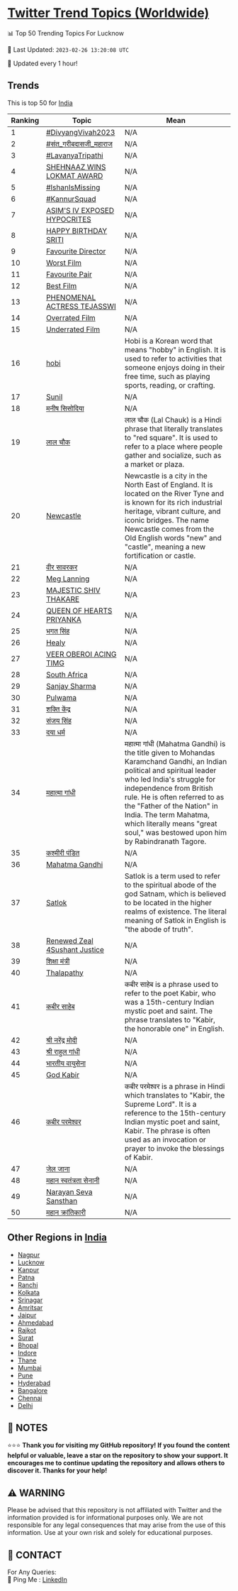 [Twitter Trend Topics (Worldwide)](https://github.com/ErcinDedeoglu/Twitter-Trend-Topics)
==========


📊 Top 50 Trending Topics For Lucknow

📆 Last Updated: `2023-02-26 13:20:08 UTC`

🔧 Updated every 1 hour!


## Trends

This is top 50 for [India](</India>)

| Ranking | Topic | Mean |
| ------- | ------------ | ------------ |
| 1 | [#DivyangVivah2023](http://twitter.com/search?q=%23DivyangVivah2023) | N/A |
| 2 | [#संत_गरीबदासजी_महाराज](http://twitter.com/search?q=%23%e0%a4%b8%e0%a4%82%e0%a4%a4_%e0%a4%97%e0%a4%b0%e0%a5%80%e0%a4%ac%e0%a4%a6%e0%a4%be%e0%a4%b8%e0%a4%9c%e0%a5%80_%e0%a4%ae%e0%a4%b9%e0%a4%be%e0%a4%b0%e0%a4%be%e0%a4%9c) | N/A |
| 3 | [#LavanyaTripathi](http://twitter.com/search?q=%23LavanyaTripathi) | N/A |
| 4 | [SHEHNAAZ WINS LOKMAT AWARD](http://twitter.com/search?q=SHEHNAAZ+WINS+LOKMAT+AWARD) | N/A |
| 5 | [#IshanIsMissing](http://twitter.com/search?q=%23IshanIsMissing) | N/A |
| 6 | [#KannurSquad](http://twitter.com/search?q=%23KannurSquad) | N/A |
| 7 | [ASIM'S IV EXPOSED HYPOCRITES](http://twitter.com/search?q=ASIM%27S+IV+EXPOSED+HYPOCRITES) | N/A |
| 8 | [HAPPY BIRTHDAY SRITI](http://twitter.com/search?q=HAPPY+BIRTHDAY+SRITI) | N/A |
| 9 | [Favourite Director](http://twitter.com/search?q=Favourite+Director) | N/A |
| 10 | [Worst Film](http://twitter.com/search?q=Worst+Film) | N/A |
| 11 | [Favourite Pair](http://twitter.com/search?q=Favourite+Pair) | N/A |
| 12 | [Best Film](http://twitter.com/search?q=Best+Film) | N/A |
| 13 | [PHENOMENAL ACTRESS TEJASSWI](http://twitter.com/search?q=PHENOMENAL+ACTRESS+TEJASSWI) | N/A |
| 14 | [Overrated Film](http://twitter.com/search?q=Overrated+Film) | N/A |
| 15 | [Underrated Film](http://twitter.com/search?q=Underrated+Film) | N/A |
| 16 | [hobi](http://twitter.com/search?q=hobi) | Hobi is a Korean word that means "hobby" in English. It is used to refer to activities that someone enjoys doing in their free time, such as playing sports, reading, or crafting. |
| 17 | [Sunil](http://twitter.com/search?q=Sunil) | N/A |
| 18 | [मनीष सिसोदिया](http://twitter.com/search?q=%e0%a4%ae%e0%a4%a8%e0%a5%80%e0%a4%b7+%e0%a4%b8%e0%a4%bf%e0%a4%b8%e0%a5%8b%e0%a4%a6%e0%a4%bf%e0%a4%af%e0%a4%be) | N/A |
| 19 | [लाल चौक](http://twitter.com/search?q=%e0%a4%b2%e0%a4%be%e0%a4%b2+%e0%a4%9a%e0%a5%8c%e0%a4%95) | लाल चौक (Lal Chauk) is a Hindi phrase that literally translates to "red square". It is used to refer to a place where people gather and socialize, such as a market or plaza. |
| 20 | [Newcastle](http://twitter.com/search?q=Newcastle) | Newcastle is a city in the North East of England. It is located on the River Tyne and is known for its rich industrial heritage, vibrant culture, and iconic bridges. The name Newcastle comes from the Old English words "new" and "castle", meaning a new fortification or castle. |
| 21 | [वीर सावरकर](http://twitter.com/search?q=%e0%a4%b5%e0%a5%80%e0%a4%b0+%e0%a4%b8%e0%a4%be%e0%a4%b5%e0%a4%b0%e0%a4%95%e0%a4%b0) | N/A |
| 22 | [Meg Lanning](http://twitter.com/search?q=Meg+Lanning) | N/A |
| 23 | [MAJESTIC SHIV THAKARE](http://twitter.com/search?q=MAJESTIC+SHIV+THAKARE) | N/A |
| 24 | [QUEEN OF HEARTS PRIYANKA](http://twitter.com/search?q=QUEEN+OF+HEARTS+PRIYANKA) | N/A |
| 25 | [भगत सिंह](http://twitter.com/search?q=%e0%a4%ad%e0%a4%97%e0%a4%a4+%e0%a4%b8%e0%a4%bf%e0%a4%82%e0%a4%b9) | N/A |
| 26 | [Healy](http://twitter.com/search?q=Healy) | N/A |
| 27 | [VEER OBEROI ACING TIMG](http://twitter.com/search?q=VEER+OBEROI+ACING+TIMG) | N/A |
| 28 | [South Africa](http://twitter.com/search?q=South+Africa) | N/A |
| 29 | [Sanjay Sharma](http://twitter.com/search?q=Sanjay+Sharma) | N/A |
| 30 | [Pulwama](http://twitter.com/search?q=Pulwama) | N/A |
| 31 | [शक्ति केंद्र](http://twitter.com/search?q=%e0%a4%b6%e0%a4%95%e0%a5%8d%e0%a4%a4%e0%a4%bf+%e0%a4%95%e0%a5%87%e0%a4%82%e0%a4%a6%e0%a5%8d%e0%a4%b0) | N/A |
| 32 | [संजय सिंह](http://twitter.com/search?q=%e0%a4%b8%e0%a4%82%e0%a4%9c%e0%a4%af+%e0%a4%b8%e0%a4%bf%e0%a4%82%e0%a4%b9) | N/A |
| 33 | [दया धर्म](http://twitter.com/search?q=%e0%a4%a6%e0%a4%af%e0%a4%be+%e0%a4%a7%e0%a4%b0%e0%a5%8d%e0%a4%ae) | N/A |
| 34 | [महात्मा गांधी](http://twitter.com/search?q=%e0%a4%ae%e0%a4%b9%e0%a4%be%e0%a4%a4%e0%a5%8d%e0%a4%ae%e0%a4%be+%e0%a4%97%e0%a4%be%e0%a4%82%e0%a4%a7%e0%a5%80) | महात्मा गांधी (Mahatma Gandhi) is the title given to Mohandas Karamchand Gandhi, an Indian political and spiritual leader who led India's struggle for independence from British rule. He is often referred to as the "Father of the Nation" in India. The term Mahatma, which literally means "great soul," was bestowed upon him by Rabindranath Tagore. |
| 35 | [कश्मीरी पंडित](http://twitter.com/search?q=%e0%a4%95%e0%a4%b6%e0%a5%8d%e0%a4%ae%e0%a5%80%e0%a4%b0%e0%a5%80+%e0%a4%aa%e0%a4%82%e0%a4%a1%e0%a4%bf%e0%a4%a4) | N/A |
| 36 | [Mahatma Gandhi](http://twitter.com/search?q=Mahatma+Gandhi) | N/A |
| 37 | [Satlok](http://twitter.com/search?q=Satlok) | Satlok is a term used to refer to the spiritual abode of the god Satnam, which is believed to be located in the higher realms of existence. The literal meaning of Satlok in English is "the abode of truth". |
| 38 | [Renewed Zeal 4Sushant Justice](http://twitter.com/search?q=Renewed+Zeal+4Sushant+Justice) | N/A |
| 39 | [शिक्षा मंत्री](http://twitter.com/search?q=%e0%a4%b6%e0%a4%bf%e0%a4%95%e0%a5%8d%e0%a4%b7%e0%a4%be+%e0%a4%ae%e0%a4%82%e0%a4%a4%e0%a5%8d%e0%a4%b0%e0%a5%80) | N/A |
| 40 | [Thalapathy](http://twitter.com/search?q=Thalapathy) | N/A |
| 41 | [कबीर साहेब](http://twitter.com/search?q=%e0%a4%95%e0%a4%ac%e0%a5%80%e0%a4%b0+%e0%a4%b8%e0%a4%be%e0%a4%b9%e0%a5%87%e0%a4%ac) | कबीर साहेब is a phrase used to refer to the poet Kabir, who was a 15th-century Indian mystic poet and saint. The phrase translates to "Kabir, the honorable one" in English. |
| 42 | [श्री नरेंद्र मोदी](http://twitter.com/search?q=%e0%a4%b6%e0%a5%8d%e0%a4%b0%e0%a5%80+%e0%a4%a8%e0%a4%b0%e0%a5%87%e0%a4%82%e0%a4%a6%e0%a5%8d%e0%a4%b0+%e0%a4%ae%e0%a5%8b%e0%a4%a6%e0%a5%80) | N/A |
| 43 | [श्री राहुल गांधी](http://twitter.com/search?q=%e0%a4%b6%e0%a5%8d%e0%a4%b0%e0%a5%80+%e0%a4%b0%e0%a4%be%e0%a4%b9%e0%a5%81%e0%a4%b2+%e0%a4%97%e0%a4%be%e0%a4%82%e0%a4%a7%e0%a5%80) | N/A |
| 44 | [भारतीय वायुसेना](http://twitter.com/search?q=%e0%a4%ad%e0%a4%be%e0%a4%b0%e0%a4%a4%e0%a5%80%e0%a4%af+%e0%a4%b5%e0%a4%be%e0%a4%af%e0%a5%81%e0%a4%b8%e0%a5%87%e0%a4%a8%e0%a4%be) | N/A |
| 45 | [God Kabir](http://twitter.com/search?q=God+Kabir) | N/A |
| 46 | [कबीर परमेश्वर](http://twitter.com/search?q=%e0%a4%95%e0%a4%ac%e0%a5%80%e0%a4%b0+%e0%a4%aa%e0%a4%b0%e0%a4%ae%e0%a5%87%e0%a4%b6%e0%a5%8d%e0%a4%b5%e0%a4%b0) | कबीर परमेश्वर is a phrase in Hindi which translates to "Kabir, the Supreme Lord". It is a reference to the 15th-century Indian mystic poet and saint, Kabir. The phrase is often used as an invocation or prayer to invoke the blessings of Kabir. |
| 47 | [जेल जाना](http://twitter.com/search?q=%e0%a4%9c%e0%a5%87%e0%a4%b2+%e0%a4%9c%e0%a4%be%e0%a4%a8%e0%a4%be) | N/A |
| 48 | [महान स्वतंत्रता सेनानी](http://twitter.com/search?q=%e0%a4%ae%e0%a4%b9%e0%a4%be%e0%a4%a8+%e0%a4%b8%e0%a5%8d%e0%a4%b5%e0%a4%a4%e0%a4%82%e0%a4%a4%e0%a5%8d%e0%a4%b0%e0%a4%a4%e0%a4%be+%e0%a4%b8%e0%a5%87%e0%a4%a8%e0%a4%be%e0%a4%a8%e0%a5%80) | N/A |
| 49 | [Narayan Seva Sansthan](http://twitter.com/search?q=Narayan+Seva+Sansthan) | N/A |
| 50 | [महान क्रांतिकारी](http://twitter.com/search?q=%e0%a4%ae%e0%a4%b9%e0%a4%be%e0%a4%a8+%e0%a4%95%e0%a5%8d%e0%a4%b0%e0%a4%be%e0%a4%82%e0%a4%a4%e0%a4%bf%e0%a4%95%e0%a4%be%e0%a4%b0%e0%a5%80) | N/A |



## Other Regions in [India](</India>)

* [Nagpur](</India/Nagpur.md>)
* [Lucknow](</India/Lucknow.md>)
* [Kanpur](</India/Kanpur.md>)
* [Patna](</India/Patna.md>)
* [Ranchi](</India/Ranchi.md>)
* [Kolkata](</India/Kolkata.md>)
* [Srinagar](</India/Srinagar.md>)
* [Amritsar](</India/Amritsar.md>)
* [Jaipur](</India/Jaipur.md>)
* [Ahmedabad](</India/Ahmedabad.md>)
* [Rajkot](</India/Rajkot.md>)
* [Surat](</India/Surat.md>)
* [Bhopal](</India/Bhopal.md>)
* [Indore](</India/Indore.md>)
* [Thane](</India/Thane.md>)
* [Mumbai](</India/Mumbai.md>)
* [Pune](</India/Pune.md>)
* [Hyderabad](</India/Hyderabad.md>)
* [Bangalore](</India/Bangalore.md>)
* [Chennai](</India/Chennai.md>)
* [Delhi](</India/Delhi.md>)



## 📝 NOTES

⭐⭐⭐ **Thank you for visiting my GitHub repository! If you found the content helpful or valuable, leave a star on the repository to show your support. It encourages me to continue updating the repository and allows others to discover it. Thanks for your help!**


## ⚠️ WARNING

Please be advised that this repository is not affiliated with Twitter and the information provided is for informational purposes only. We are not responsible for any legal consequences that may arise from the use of this information. Use at your own risk and solely for educational purposes.


## 📨 CONTACT

 For Any Queries:  
            🏓 Ping Me : [LinkedIn](https://www.linkedin.com/in/ercindedeoglu/)
